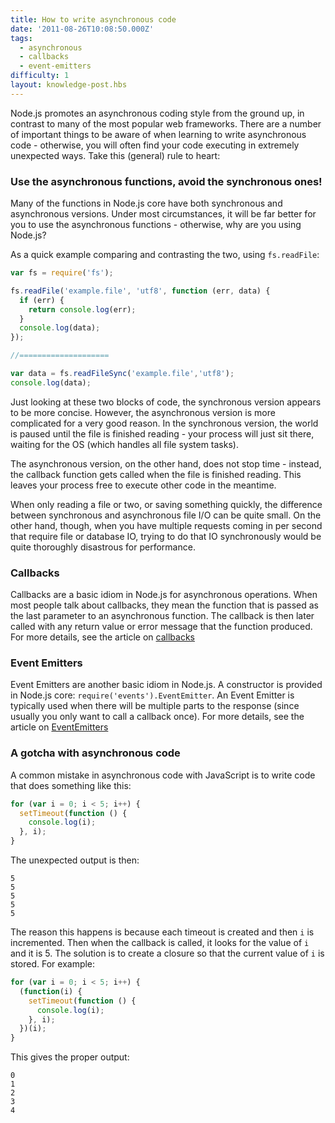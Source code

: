 ```yaml
---
title: How to write asynchronous code
date: '2011-08-26T10:08:50.000Z'
tags:
  - asynchronous
  - callbacks
  - event-emitters
difficulty: 1
layout: knowledge-post.hbs
---
```


Node.js promotes an asynchronous coding style from the ground up, in contrast to many of the most popular web frameworks. There are a number of important things to be aware of when learning to write asynchronous code - otherwise, you will often find your code executing in extremely unexpected ways. Take this (general) rule to heart:

### Use the asynchronous functions, avoid the synchronous ones!

Many of the functions in Node.js core have both synchronous and asynchronous versions. Under most circumstances, it will be far better for you to use the asynchronous functions - otherwise, why are you using Node.js?

As a quick example comparing and contrasting the two, using `fs.readFile`:

```javascript
var fs = require('fs');

fs.readFile('example.file', 'utf8', function (err, data) {
  if (err) {
    return console.log(err);
  }
  console.log(data);
});

//====================

var data = fs.readFileSync('example.file','utf8');
console.log(data);
```

Just looking at these two blocks of code, the synchronous version appears to be more concise. However, the asynchronous version is more complicated for a very good reason. In the synchronous version, the world is paused until the file is finished reading - your process will just sit there, waiting for the OS (which handles all file system tasks).

The asynchronous version, on the other hand, does not stop time - instead, the callback function gets called when the file is finished reading. This leaves your process free to execute other code in the meantime.

When only reading a file or two, or saving something quickly, the difference between synchronous and asynchronous file I/O can be quite small. On the other hand, though, when you have multiple requests coming in per second that require file or database IO, trying to do that IO synchronously would be quite thoroughly disastrous for performance.

### Callbacks
Callbacks are a basic idiom in Node.js for asynchronous operations. When most people talk about callbacks, they mean the function that is passed as the last parameter to an asynchronous function. The callback is then later called with any return value or error message that the function produced. For more details, see the article on [callbacks](/en/knowledge/getting-started/control-flow/what-are-callbacks/)

### Event Emitters
Event Emitters are another basic idiom in Node.js. A constructor is provided in Node.js core: `require('events').EventEmitter`. An Event Emitter is typically used when there will be multiple parts to the response (since usually you only want to call a callback once). For more details, see the article on [EventEmitters](/en/knowledge/getting-started/control-flow/what-are-event-emitters/)

### A gotcha with asynchronous code
A common mistake in asynchronous code with JavaScript is to write code that does something like this:

```javascript
for (var i = 0; i < 5; i++) {
  setTimeout(function () {
    console.log(i);
  }, i);
}
```

The unexpected output is then:

```
5
5
5
5
5
```

The reason this happens is because each timeout is created and then `i` is incremented. Then when the callback is called, it looks for the value of `i` and it is 5. The solution is to create a closure so that the current value of `i` is stored. For example:

```javascript
for (var i = 0; i < 5; i++) {
  (function(i) {
    setTimeout(function () {
      console.log(i);
    }, i);
  })(i);
}
```

This gives the proper output:

```
0
1
2
3
4
```
